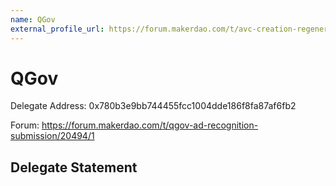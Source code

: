 ```yaml
---
name: QGov
external_profile_url: https://forum.makerdao.com/t/avc-creation-regenerative-finance-avc/20354
---
```


# QGov

Delegate Address: 0x780b3e9bb744455fcc1004dde186f8fa87af6fb2

Forum: https://forum.makerdao.com/t/qgov-ad-recognition-submission/20494/1

## Delegate Statement
